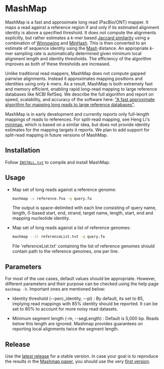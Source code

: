 MashMap
========================================================================

MashMap is a fast and approximate long read (PacBio/ONT) mapper. It maps a read against a reference region if and only if its estimated alignment identity is above a specified threshold. It does not compute the alignments explicitly, but rather estimates a *k*-mer based [Jaccard similarity](https://en.wikipedia.org/wiki/Jaccard_index) using a combination of [Winnowing](http://www.cs.princeton.edu/courses/archive/spr05/cos598E/bib/p76-schleimer.pdf) and [MinHash](https://en.wikipedia.org/wiki/MinHash). This is then converted to an estimate of sequence identity using the [Mash](http://mash.readthedocs.org) distance. An appropriate *k*-mer sampling rate is automatically determined given minimum local alignment length and identity thresholds. The efficiency of the algorithm improves as both of these thresholds are increased.

Unlike traditional read mappers, MashMap does not compute gapped pairwise alignments. Instead it approximates mapping positions and identities using only *k*-mers. As a result, MashMap is both extremely fast and memory efficient, enabling rapid long-read mapping to large reference databases like NCBI RefSeq. We describe the full algorithm and report on speed, scalability, and accuracy of the software here: ["A fast approximate algorithm for mapping long reads to large reference databases"](http://biorxiv.org/content/early/2017/01/27/103812).

MashMap is in early development and currently reports only full-length mappings of reads to references. For split-read mapping, see Heng Li's [minimap](https://github.com/lh3/minimap), which is based on a similar idea, but does not provide identity estimates for the mapping targets it reports. We plan to add support for split-read mapping in future versions of MashMap.

## Installation
Follow [`INSTALL.txt`](INSTALL.txt) to compile and install MashMap.

## Usage

* Map set of long reads against a reference genome:
  ```sh
  mashmap -s reference.fna -q query.fa
  ```
  The output is space-delimited with each line consisting of query name, length,
  0-based start, end, strand, target name, length, start, end and mapping nucleotide
  identity.

* Map set of long reads against a list of reference genomes:
  ```sh
  mashmap --sl referenceList.txt -q query.fa
  ```
  File 'referenceList.txt' containing the list of reference genomes should contain path to the reference genomes, one per line.

## Parameters

For most of the use cases, default values should be appropriate. However, different parameters and their purpose can be checked using the help page `mashmap -h`. Important ones are mentioned below:

* Identity threshold (--perc_identity, --pi) : By default, its set to 85, implying read mappings with 85% identity should be reported. It can be set to 80% to account for more noisy read datasets.

* Minimum segment length (-m, --segLength) :  Default is 5,000 bp. Reads below this length are ignored. Mashmap provides guarantees on reporting local alignments twice the segment length.

## Release

Use the [latest release](https://github.com/marbl/MashMap/releases) for a stable version. In case your goal is to reproduce the results in the [Mashmap paper](http://biorxiv.org/content/early/2017/01/27/103812), you should use the very  [first version](https://github.com/marbl/MashMap/releases/tag/v1.0). 
